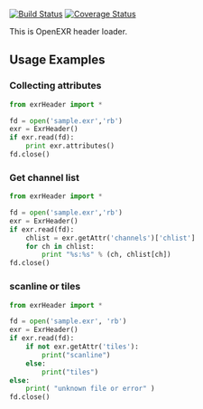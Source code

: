 [![Build Status](https://travis-ci.org/Byron/exrHeader.svg?branch=master)](https://travis-ci.org/Byron/exrHeader)
[![Coverage Status](https://coveralls.io/repos/Byron/exrHeader/badge.png)](https://coveralls.io/r/Byron/exrHeader)

This is OpenEXR header loader.

## Usage Examples

### Collecting attributes

```python
from exrHeader import *

fd = open('sample.exr','rb')
exr = ExrHeader()
if exr.read(fd):
    print exr.attributes()
fd.close()
```

### Get channel list

```python
from exrHeader import *

fd = open('sample.exr','rb')
exr = ExrHeader()
if exr.read(fd):
    chlist = exr.getAttr('channels')['chlist']
    for ch in chlist:
        print "%s:%s" % (ch, chlist[ch])
fd.close()
```

### scanline or tiles

```python
from exrHeader import *

fd = open('sample.exr', 'rb')
exr = ExrHeader()
if exr.read(fd):
    if not exr.getAttr('tiles'):
        print("scanline")
    else:
        print("tiles")
else:
    print( "unknown file or error" )
fd.close()
```


